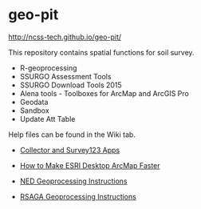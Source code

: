 # geo-pit
http://ncss-tech.github.io/geo-pit/

This repository contains spatial functions for soil survey.

<ul>
<li>R-geoprocessing</li>
<li>SSURGO Assessment Tools</li>
<li>SSURGO Download Tools 2015</li>
<li>Alena tools - Toolboxes for ArcMap and ArcGIS Pro</li>
<li>Geodata</li>
<li>Sandbox</li>
<li>Update Att Table</li>
</ul>


Help files can be found in the Wiki tab.

<ul>
<li><a href="https://github.com/ncss-tech/geo-pit/wiki/Collector-and-Survey123-Apps">Collector and Survey123 Apps</a></li>
</ul>
<ul>
<li><a href="https://github.com/ncss-tech/geo-pit/wiki/How-to-Make-ESRI-Desktop-ArcMap-Faster">How to Make ESRI Desktop ArcMap Faster</a></li>
</ul>
<ul>
<li><a href="https://github.com/ncss-tech/geo-pit/wiki/NED-geoprocessing-instructons">NED Geoprocessing Instructions</a></li>
</ul>
<ul>
<li><a href="https://github.com/ncss-tech/geo-pit/wiki/RSAGA-geoprocessing-instructions">RSAGA Geoprocessing Instructions</a></li>
</ul>


